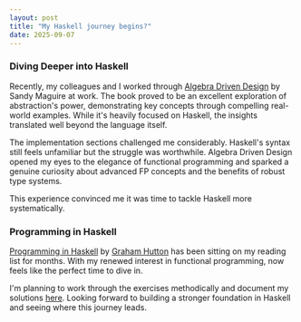 ```yaml
---
layout: post
title: "My Haskell journey begins?"
date: 2025-09-07
---
```


### Diving Deeper into Haskell

Recently, my colleagues and I worked through [Algebra Driven Design](https://leanpub.com/algebra-driven-design) by Sandy Maguire at work. The book proved to be an excellent exploration of abstraction's power, demonstrating key concepts through compelling real-world examples. While it's heavily focused on Haskell, the insights translated well beyond the language itself.

The implementation sections challenged me considerably. Haskell's syntax still feels unfamiliar but the struggle was worthwhile. Algebra Driven Design opened my eyes to the elegance of functional programming and sparked a genuine curiosity about advanced FP concepts and the benefits of robust type systems.

This experience convinced me it was time to tackle Haskell more systematically.

### Programming in Haskell

[Programming in Haskell](https://people.cs.nott.ac.uk/pszgmh/pih.html) by [Graham Hutton](https://people.cs.nott.ac.uk/pszgmh/) has been sitting on my reading list for months. With my renewed interest in functional programming, now feels like the perfect time to dive in.

I'm planning to work through the exercises methodically and document my solutions [here](https://github.com/paolobroglio/programming-in-haskell-solutions). Looking forward to building a stronger foundation in Haskell and seeing where this journey leads.